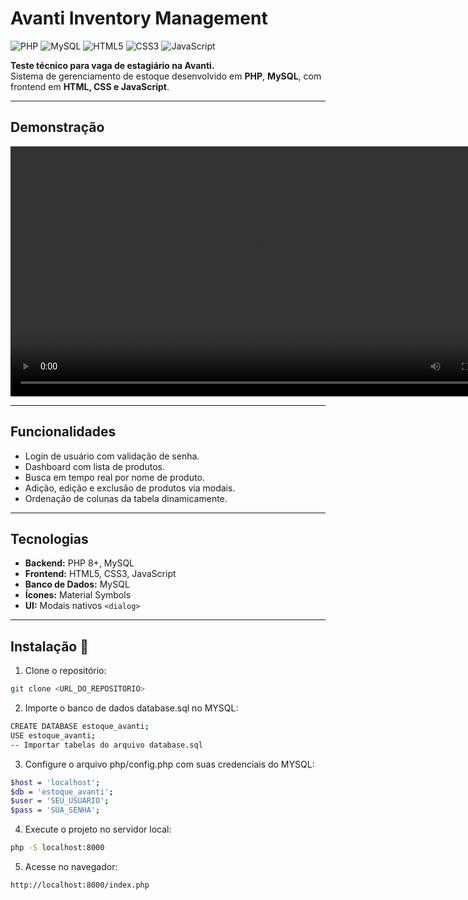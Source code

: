 # Avanti Inventory Management

![PHP](https://img.shields.io/badge/PHP-8.0-blue?logo=php&logoColor=white)
![MySQL](https://img.shields.io/badge/MySQL-8.0-blue?logo=mysql&logoColor=white)
![HTML5](https://img.shields.io/badge/HTML5-orange?logo=html5&logoColor=white)
![CSS3](https://img.shields.io/badge/CSS3-blue?logo=css3&logoColor=white)
![JavaScript](https://img.shields.io/badge/JavaScript-yellow?logo=javascript&logoColor=black)

**Teste técnico para vaga de estagiário na Avanti.**  
Sistema de gerenciamento de estoque desenvolvido em **PHP**, **MySQL**, com frontend em **HTML, CSS e JavaScript**.

---

## Demonstração

<video width="800" controls>
  <source src="video/estoque-avanti-demo.mp4" type="video/mp4">
</video>

---

## Funcionalidades

- Login de usuário com validação de senha.
- Dashboard com lista de produtos.
- Busca em tempo real por nome de produto.
- Adição, edição e exclusão de produtos via modais.
- Ordenação de colunas da tabela dinamicamente.

---

## Tecnologias 

- **Backend:** PHP 8+, MySQL  
- **Frontend:** HTML5, CSS3, JavaScript
- **Banco de Dados:** MySQL  
- **Ícones:** Material Symbols  
- **UI:** Modais nativos `<dialog>`

---

## Instalação 🔧

1. Clone o repositório:
```bash
git clone <URL_DO_REPOSITORIO>
```
2. Importe o banco de dados database.sql no MYSQL:
```bash
CREATE DATABASE estoque_avanti;
USE estoque_avanti;
-- Importar tabelas do arquivo database.sql
```
3. Configure o arquivo php/config.php com suas credenciais do MYSQL:
```bash
$host = 'localhost';
$db = 'estoque_avanti';
$user = 'SEU_USUARIO';
$pass = 'SUA_SENHA';
```
4. Execute o projeto no servidor local:
```bash
php -S localhost:8000
```
5. Acesse no navegador:
```bash
http://localhost:8000/index.php
```

